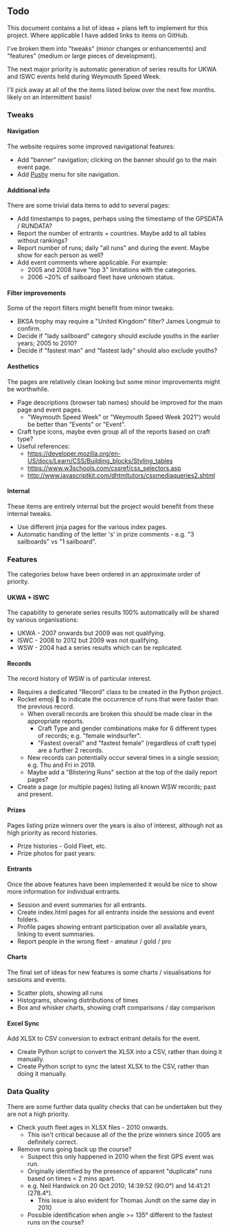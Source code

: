 ## Todo

This document contains a list of ideas + plans left to implement for this project. Where applicable I have added links to items on GitHub.

I've broken them into "tweaks" (minor changes or enhancements) and "features" (medium or large pieces of development).

The next major priority is automatic generation of series results for UKWA and ISWC events held during Weymouth Speed Week.

I'll pick away at all of the the items listed below over the next few months. likely on an intermittent basis!



### Tweaks

#### Navigation

The website requires some improved navigational features:

- Add "banner" navigation; clicking on the banner should go to the main event page.
- Add [Pushy](https://chrisyee.ca/pushy/) menu for site navigation.

#### Additional info

There are some trivial data items to add to several pages:

- Add timestamps to pages, perhaps using the timestamp of the GPSDATA / RUNDATA?
- Report the number of entrants + countries. Maybe add to all tables without rankings?
- Report number of runs; daily "all runs" and during the event. Maybe show for each person as well?
- Add event comments where applicable. For example:
  - 2005 and 2008 have "top 3" limitations with the categories.
  - 2006 ~20% of sailboard fleet have unknown status.

#### Filter improvements

Some of the report filters might benefit from minor tweaks:

- BKSA trophy may require a "United Kingdom" filter? James Longmuir to confirm.
- Decide if "lady sailboard" category should exclude youths in the earlier years; 2005 to 2010?
- Decide if "fastest man" and "fastest lady" should also exclude youths?

#### Aesthetics

The pages are relatively clean looking but some minor improvements might be worthwhile.

- Page descriptions (browser tab names) should be improved for the main page and event pages.
  - "Weymouth Speed Week" or "Weymouth Speed Week 2021") would be better than "Events" or "Event".
- Craft type icons, maybe even group all of the reports based on craft type?
- Useful references:
  - https://developer.mozilla.org/en-US/docs/Learn/CSS/Building_blocks/Styling_tables
  - https://www.w3schools.com/cssref/css_selectors.asp
  - http://www.javascriptkit.com/dhtmltutors/cssmediaqueries2.shtml

#### Internal

These items are entirely internal but the project would benefit from these internal tweaks.

- Use different jinja pages for the various index pages.
- Automatic handling of the letter 's' in prize comments - e.g. "3 sailboards" vs "1 sailboard".



### Features

The categories below have been ordered in an approximate order of priority.

#### UKWA + ISWC

The capability to generate series results 100% automatically will be shared by various organisations:

- UKWA - 2007 onwards but 2009 was not qualifying.
- ISWC - 2008 to 2012 but 2009 was not qualifying.
- WSW - 2004 had a series results which can be replicated.

#### Records

The record history of WSW is of particular interest.

- Requires a dedicated "Record" class to be created in the Python project.
- Rocket emoji 🚀 to indicate the occurrence of runs that were faster than the previous record.
  - When overall records are broken this should be made clear in the appropriate reports.
    - Craft Type and gender combinations make for 6 different types of records; e.g. "female windsurfer".
    - "Fastest overall" and "fastest female" (regardless of craft type) are a further 2 records.
  - New records can potentially occur several times in a single session; e.g. Thu and Fri in 2019.
  - Maybe add a "Blistering Runs" section at the top of the daily report pages?
- Create a page (or multiple pages) listing all known WSW records; past and present.

#### Prizes

Pages listing prize winners over the years is also of interest, although not as high priority as record histories.

- Prize histories - Gold Fleet, etc.
- Prize photos for past years:

#### Entrants

Once the above features have been implemented it would be nice to show more information for individual entrants.

- Session and event summaries for all entrants.
- Create index.html pages for all entrants inside the sessions and event folders.
- Profile pages showing entrant participation over all available years, linking to event summaries.
- Report people in the wrong fleet - amateur / gold / pro

#### Charts

The final set of ideas for new features is some charts / visualisations for sessions and events.

- Scatter plots, showing all runs
- Histograms, showing distributions of times
- Box and whisker charts, showing craft comparisons / day comparison

#### Excel Sync

Add XLSX to CSV conversion to extract entrant details for the event.

- Create Python script to convert the XLSX into a CSV, rather than doing it manually.
- Create Python script to sync the latest XLSX to the CSV, rather than doing it manually.



### Data Quality

There are some further data quality checks that can be undertaken but they are not a high priority.

- Check youth fleet ages in XLSX files - 2010 onwards.
  - This isn't critical because all of the the prize winners since 2005 are definitely correct.
- Remove runs going back up the course?
  - Suspect this only happened in 2010 when the first GPS event was run.
  - Originally identified by the presence of apparent "duplicate" runs based on times < 2 mins apart.
  - e.g. Neil Hardwick on 20 Oct 2010; 14:39:52 (90.0°) and 14:41:21 (278.4°).
    - This issue is also evident for Thomas Jundt on the same day in 2010
  - Possible identification when angle >= 135° different to the fastest runs on the course?

